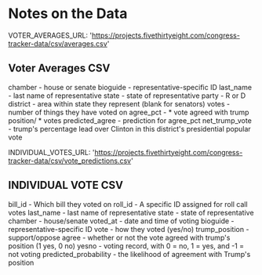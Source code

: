 # Notes on the Data

VOTER_AVERAGES_URL: 'https://projects.fivethirtyeight.com/congress-tracker-data/csv/averages.csv'

## Voter Averages CSV
chamber - house or senate
bioguide - representative-specific ID
last_name - last name of representative
state - state of representative
party - R or D
district - area within state they represent (blank for senators)
votes - number of things they have voted on
agree_pct - * vote agreed with trump position/ * votes
predicted_agree - prediction for agree_pct
net_trump_vote - trump's percentage lead over Clinton in this district's presidential popular vote

INDIVIDUAL_VOTES_URL: 'https://projects.fivethirtyeight.com/congress-tracker-data/csv/vote_predictions.csv'

## INDIVIDUAL VOTE CSV
bill_id - Which bill they voted on
roll_id - A specific ID assigned for roll call votes
last_name - last name of representative
state - state of representative
chamber - house/senate
voted_at - date and time of voting
bioguide - representative-specific ID
vote - how they voted (yes/no)
trump_position - support/oppose
agree - whether or not the vote agreed with trump's position (1 yes, 0 no)
yesno - voting record, with 0 = no, 1 = yes, and -1 = not voting
predicted_probability - the likelihood of agreement with Trump's position